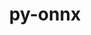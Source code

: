 ---
title: "py-onnx"
layout: cache
categories: [package, develop-2024-11-24]
meta: {"versions": ["1.16.2"], "compilers": ["apple-clang@=15.0.0", "gcc@=13.2.0"], "oss": ["ubuntu24.04", "ventura"], "platforms": ["darwin", "linux"], "targets": ["aarch64", "x86_64_v3"], "stacks": ["ml-darwin-aarch64-mps", "ml-linux-aarch64-cpu", "ml-linux-aarch64-cuda", "ml-linux-x86_64-cpu", "ml-linux-x86_64-cuda", "ml-linux-x86_64-rocm", "root"], "num_specs": 3, "num_specs_by_stack": {"ml-darwin-aarch64-mps": 1, "root": 3, "ml-linux-aarch64-cpu": 1, "ml-linux-aarch64-cuda": 1, "ml-linux-x86_64-rocm": 1, "ml-linux-x86_64-cuda": 1, "ml-linux-x86_64-cpu": 1}}
spec_details: [{"hash": "lvn3jf2coayp2lhq7vm4ev53dmtaw4yj", "compiler": "apple-clang@=15.0.0", "versions": ["1.16.2"], "os": "ventura", "platform": "darwin", "target": "aarch64", "variants": ["build_system=python_pip"], "stacks": ["ml-darwin-aarch64-mps", "root"], "size": "-", "tarball": "https://binaries.spack.io/develop-2024-11-24/build_cache/darwin-ventura-aarch64/apple-clang-15.0.0/py-onnx-1.16.2/darwin-ventura-aarch64-apple-clang-15.0.0-py-onnx-1.16.2-lvn3jf2coayp2lhq7vm4ev53dmtaw4yj.spack"}, {"hash": "kc5ebtuuhyuufpkic6ulnzggfbpfg5sg", "compiler": "gcc@=13.2.0", "versions": ["1.16.2"], "os": "ubuntu24.04", "platform": "linux", "target": "aarch64", "variants": ["build_system=python_pip"], "stacks": ["root", "ml-linux-aarch64-cpu", "ml-linux-aarch64-cuda"], "size": "-", "tarball": "https://binaries.spack.io/develop-2024-11-24/build_cache/linux-ubuntu24.04-aarch64/gcc-13.2.0/py-onnx-1.16.2/linux-ubuntu24.04-aarch64-gcc-13.2.0-py-onnx-1.16.2-kc5ebtuuhyuufpkic6ulnzggfbpfg5sg.spack"}, {"hash": "3lxbc4ew2p4lhgxslgjlz6gunpinnbif", "compiler": "gcc@=13.2.0", "versions": ["1.16.2"], "os": "ubuntu24.04", "platform": "linux", "target": "x86_64_v3", "variants": ["build_system=python_pip"], "stacks": ["ml-linux-x86_64-rocm", "ml-linux-x86_64-cuda", "ml-linux-x86_64-cpu", "root"], "size": "-", "tarball": "https://binaries.spack.io/develop-2024-11-24/build_cache/linux-ubuntu24.04-x86_64_v3/gcc-13.2.0/py-onnx-1.16.2/linux-ubuntu24.04-x86_64_v3-gcc-13.2.0-py-onnx-1.16.2-3lxbc4ew2p4lhgxslgjlz6gunpinnbif.spack"}]
---